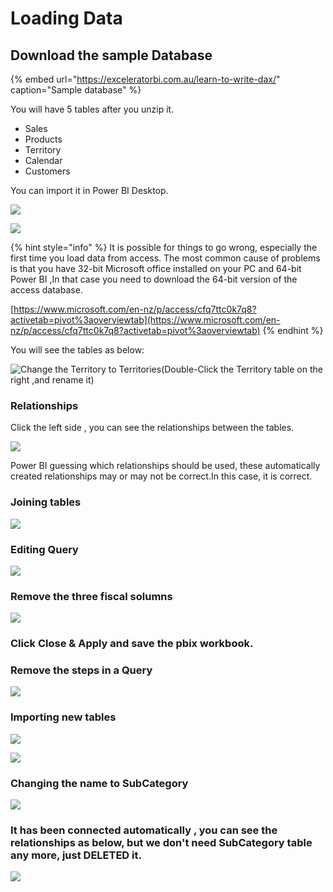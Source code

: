 # Loading Data

## Download the sample Database

{% embed url="https://exceleratorbi.com.au/learn-to-write-dax/" caption="Sample database" %}

You will have 5 tables after you unzip it. 

* Sales
* Products
* Territory
* Calendar
* Customers

You can import it in Power BI Desktop.

![](.gitbook/assets/image%20%2815%29.png)

![](.gitbook/assets/image%20%2812%29.png)



{% hint style="info" %}
It is possible for things to go wrong, especially the first time you load data from access. The most common cause of problems is that you have 32-bit Microsoft office installed on your PC and 64-bit Power BI ,In that case you need to download the 64-bit version of the access database.

[https://www.microsoft.com/en-nz/p/access/cfq7ttc0k7q8?activetab=pivot%3aoverviewtab](https://www.microsoft.com/en-nz/p/access/cfq7ttc0k7q8?activetab=pivot%3aoverviewtab)
{% endhint %}

You will see the tables as below:

![Change the Territory to Territories\(Double-Click the Territory table on the right ,and rename it\)](.gitbook/assets/image%20%283%29.png)

### Relationships

Click the left side , you can see the relationships between the tables.

![](.gitbook/assets/image%20%285%29.png)

Power BI guessing which relationships should be used, these automatically created relationships may or may not be correct.In this case, it is correct.

### Joining tables

![](.gitbook/assets/image%20%2828%29.png)

### Editing Query

![](.gitbook/assets/image%20%2822%29.png)

### Remove the three fiscal solumns

![](.gitbook/assets/image%20%2849%29.png)

### Click Close & Apply and save the pbix workbook.

### Remove the steps in a Query

![](.gitbook/assets/image%20%282%29.png)

### Importing new tables 

![](.gitbook/assets/image%20%2821%29.png)

![](.gitbook/assets/image%20%2820%29.png)

### Changing the name to SubCategory

![](.gitbook/assets/image%20%2823%29.png)

### It has been connected automatically , you can see the relationships as below, but we don't need SubCategory table any more, just DELETED it.

![](.gitbook/assets/image%20%2850%29.png)



